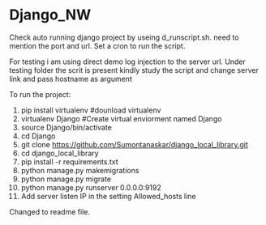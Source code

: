 # Django_NW

Check auto running django project by useing d_runscript.sh. need to mention the port and url. Set a cron to run the script.

For testing i am using direct demo log injection to the server url. Under testing folder the scrit is present kindly study the script and change server link and
pass hostname as argument

To run the project:
1. pip install virtualenv  #dounload virtualenv 
2. virtualenv Django #Create virtual enviorment named Django 
3. source Django/bin/activate
4. cd Django
5. git clone https://github.com/Sumontanaskar/django_local_library.git
6. cd django_local_library
7. pip install -r requirements.txt
8. python manage.py makemigrations
9. python manage.py migrate
10. python manage.py runserver 0.0.0.0:9192
11. Add server listen IP in the setting Allowed_hosts line

Changed to readme file.
